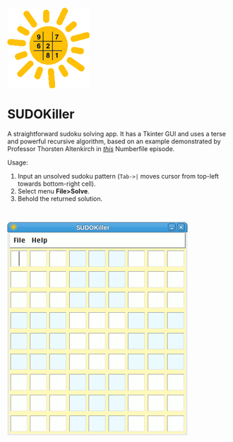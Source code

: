 ![solex](img/solex.png)


# SUDOKiller

A straightforward sudoku solving app. It has a Tkinter GUI and uses a terse and powerful recursive algorithm, based on an example demonstrated by Professor Thorsten Altenkirch in *[this](https://youtu.be/G_UYXzGuqvM)* Numberfile episode.

Usage:
1. Input an unsolved sudoku pattern (`Tab->|` moves cursor from top-left towards bottom-right cell).
2. Select menu **File>Solve**.
3. Behold the returned solution.

&nbsp;

![sudo-killer1_anim](img/sudo-killer1_anim.gif)

